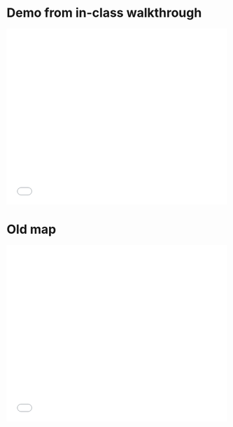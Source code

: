 # Demo from in-class walkthrough

<style>.embed-container {position: relative; padding-bottom: 80%; height: 0; max-width: 100%;} .embed-container iframe, .embed-container object, .embed-container iframe{position: absolute; top: 0; left: 0; width: 100%; height: 100%;} small{position: absolute; z-index: 40; bottom: 0; margin-bottom: -15px;}</style><div class="embed-container"><iframe width="500" height="400" frameborder="0" scrolling="no" marginheight="0" marginwidth="0" title="Kraken Map Demo - 2022" src="//carnegiemellon.maps.arcgis.com/apps/Embed/index.html?webmap=946380f9d8564b54a08c720e4b46db7b&extent=-80.034,40.4081,-79.9288,40.4553&zoom=true&previewImage=false&scale=true&disable_scroll=true&theme=light"></iframe></div>

# Old map

<style>.embed-container {position: relative; padding-bottom: 80%; height: 0; max-width: 100%;} .embed-container iframe, .embed-container object, .embed-container iframe{position: absolute; top: 0; left: 0; width: 100%; height: 100%;} small{position: absolute; z-index: 40; bottom: 0; margin-bottom: -15px;}</style><div class="embed-container"><iframe width="500" height="400" frameborder="0" scrolling="no" marginheight="0" marginwidth="0" title="Kraken Basemap IV" src="//carnegiemellon.maps.arcgis.com/apps/Embed/index.html?webmap=020c83266ff740198b3219760f691edf&extent=-80.0019,40.432,-79.9093,40.4662&zoom=true&previewImage=false&scale=true&disable_scroll=true&theme=light"></iframe></div>
